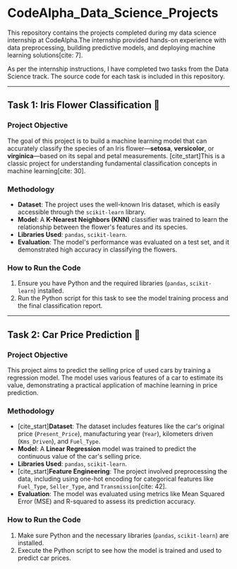 # CodeAlpha_Data_Science_Projects

This repository contains the projects completed during my data science internship at CodeAlpha.The internship provided hands-on experience with data preprocessing, building predictive models, and deploying machine learning solutions[cite: 7].

As per the internship instructions, I have completed two tasks from the Data Science track. The source code for each task is included in this repository.

---

## Task 1: Iris Flower Classification 🌸

### Project Objective
The goal of this project is to build a machine learning model that can accurately classify the species of an Iris flower—**setosa**, **versicolor**, or **virginica**—based on its sepal and petal measurements. [cite_start]This is a classic project for understanding fundamental classification concepts in machine learning[cite: 30].

### Methodology
* **Dataset**: The project uses the well-known Iris dataset, which is easily accessible through the `scikit-learn` library.
* **Model**: A **K-Nearest Neighbors (KNN)** classifier was trained to learn the relationship between the flower's features and its species.
* **Libraries Used**: `pandas`, `scikit-learn`.
* **Evaluation**: The model's performance was evaluated on a test set, and it demonstrated high accuracy in classifying the flowers.

### How to Run the Code
1.  Ensure you have Python and the required libraries (`pandas`, `scikit-learn`) installed.
2.  Run the Python script for this task to see the model training process and the final classification report.

---

## Task 2: Car Price Prediction 🚗

### Project Objective
This project aims to predict the selling price of used cars by training a regression model. The model uses various features of a car to estimate its value, demonstrating a practical application of machine learning in price prediction.

### Methodology
* [cite_start]**Dataset**: The dataset includes features like the car's original price (`Present_Price`), manufacturing year (`Year`), kilometers driven (`Kms_Driven`), and `Fuel_Type`.
* **Model**: A **Linear Regression** model was trained to predict the continuous value of the car's selling price.
* **Libraries Used**: `pandas`, `scikit-learn`.
* [cite_start]**Feature Engineering**: The project involved preprocessing the data, including using one-hot encoding for categorical features like `Fuel_Type`, `Seller_Type`, and `Transmission`[cite: 42].
* **Evaluation**: The model was evaluated using metrics like Mean Squared Error (MSE) and R-squared to assess its prediction accuracy.

### How to Run the Code
1.  Make sure Python and the necessary libraries (`pandas`, `scikit-learn`) are installed.
2.  Execute the Python script to see how the model is trained and used to predict car prices.
